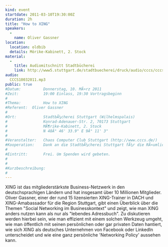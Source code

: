 ```yaml
---
kind: event
startdate: 2011-03-10T19:30:00Z
duration: 2h
title: "How to XING"
speakers:
  -
    name: Oliver Gassner
location:
  location: oldbib
  details: Mörike-Kabinett, 2. Stock
material:
  -
    title: Audiomitschnitt Stadtbücherei
    link: http://www5.stuttgart.de/stadtbuecherei/druck/audio/cccs/cccs_audio.htm#25
audio:
  CCCS10032011.mp3
public: true
#Datum:          Donnerstag, 10. MÃ¤rz 2011
#Zeit:           19:00 Einlass, 19:30 Vortragsbeginn
#
#Thema:          How to XING
#Referent:	Oliver Gassner
#
#Ort:            StadtbÃ¼cherei Stuttgart (Wilhelmspalais)
#                Konrad-Adenauer-Str. 2, 70173 Stuttgart
#                MÃ¶rike-Kabinett, 2. Stock
#                N 48Â° 46' 33.9" E 9Â° 11' 3"
#
#Veranstalter:   Chaos Computer Club Stuttgart (http://www.cccs.de/)
#Kooperation:    Dank an die StadtbÃ¼cherei Stuttgart fÃ¼r die RÃ¤umlichkeiten!
#
#Eintritt:       Frei. Um Spenden wird gebeten.
#
#
#Kurzbeschreibung:
#
---
```

XING ist das mitgliederstärkste Business-Netzwerk in den
deutschsprachigen Ländern und hat insgesamt über 10 Millionen
Mitglieder.
Oliver Gassner, einer der rund 15 lizensierten XING-Trainer in DACH
und XING-Amabassador für die Region Stuttgart, gibt einen Überblick
über die Themen "Social Networking im Businesskontext" und zeigt, wie
man XING anders nutzen kann als nur als "lebendes Adressbuch".
Zu diskutieren werden hierbei sein, wie man effizient mit einem
solchen Werkzeug umgeht, wie man öffentlich mit seinen persönlichen
oder gar privaten Daten hantiert, wie sich XING als deutsches
Unternehmen von Facebook oder LinkedIn unterscheidet und wie eine ganz
persönliche 'Networking Policy' aussehen kann.
